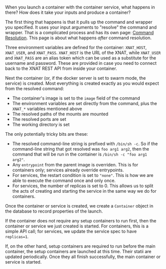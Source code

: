 <!-- id: 53674023 -->

When you launch a container with the container service, what happens in there? How does it take your inputs and produce a container?

The first thing that happens is that it pulls up the command and wrapper you specified. It uses your input arguments to "resolve" the command and wrapper. That is a complicated process and has its own page: [Command Resolution](https://wiki.xnat.org/display/CS/Command+Resolution). This page is about what happens _after_ command resolution.

Three environment variables are defined for the container: `XNAT_HOST`, `XNAT_USER`, and `XNAT_PASS`. `XNAT_HOST` is the URL of the XNAT, while `XNAT_USER` and `XNAT_PASS` are an alias token which can be used as a substitute for the username and password. These are provided in case you need to connect back to the XNAT REST API from inside your container.

Next the container (or, if the docker server is set to swarm mode, the service) is created. Most everything is created exactly as you would expect from the resolved command:

* The container's image is set to the `image` field of the command
* The environment variables are set directly from the command, plus the `XNAT_*` variables mentioned above
* The resolved paths of the mounts are mounted
* The resolved ports are set
* The working directory is set

The only potentially tricky bits are these:

* The resolved command-line string is prefixed with `/bin/sh -c`. So if the command-line string that got resolved was `foo arg1 arg2`, then the command that will be run in the container is `/bin/sh -c "foo arg1 arg2"`.
* Any `entrypoint` from the parent image is overriden. This is for containers only; services already override entrypoints.
* For services, the restart condition is set to `"none"`. This is how we are able to execute the command once and only once.
* For services, the number of replicas is set to 0. This allows us to split the acts of creating and starting the service in the same way we do for containers.

Once the container or service is created, we create a `Container` object in the database to record properties of the launch.

If the container does not require any setup containers to run first, then the container or service we just created is started. For containers, this is a simple API call; for services, we update the service spec to have `replicas=1`.

If, on the other hand, setup containers are required to run before the main container, the setup containers are launched at this time. Their statii are updated periodically. Once they all finish successfully, the main container or service is started.
